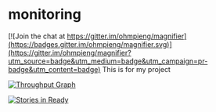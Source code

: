 # monitoring

[![Join the chat at https://gitter.im/ohmpieng/magnifier](https://badges.gitter.im/ohmpieng/magnifier.svg)](https://gitter.im/ohmpieng/magnifier?utm_source=badge&utm_medium=badge&utm_campaign=pr-badge&utm_content=badge)
This is for my project

[![Throughput Graph](https://graphs.waffle.io/ohmpieng/monitoring/throughput.svg)](https://waffle.io/ohmpieng/monitoring/metrics)

[![Stories in Ready](https://badge.waffle.io/ohmpieng/monitoring.png?label=ready&title=Ready)](http://waffle.io/ohmpieng/monitoring)
